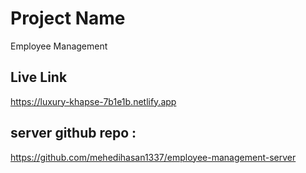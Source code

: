 
# Project Name
Employee Management


## Live Link

https://luxury-khapse-7b1e1b.netlify.app

## server github repo :
https://github.com/mehedihasan1337/employee-management-server